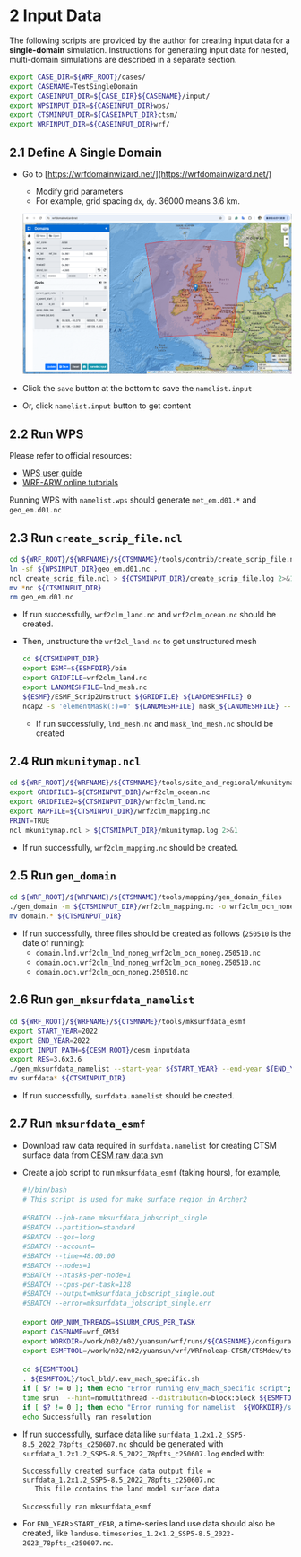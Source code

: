 # 2 Input Data

The following scripts are provided by the author for creating input data for a **single-domain** simulation. Instructions for generating input data for nested, multi-domain simulations are described in a separate section.

```bash
export CASE_DIR=${WRF_ROOT}/cases/
export CASENAME=TestSingleDomain
export CASEINPUT_DIR=${CASE_DIR}${CASENAME}/input/
export WPSINPUT_DIR=${CASEINPUT_DIR}wps/
export CTSMINPUT_DIR=${CASEINPUT_DIR}ctsm/
export WRFINPUT_DIR=${CASEINPUT_DIR}wrf/
```



## 2.1 Define A Single Domain

- Go to [https://wrfdomainwizard.net/](https://wrfdomainwizard.net/)

  - Modify grid parameters
  - For example, grid spacing `dx`, `dy`. 36000 means 3.6 km. 

  ![single_domain](images/single_domain.png)

- Click the `save` button at the bottom to save the `namelist.input` 
- Or, click `namelist.input` button to get content

## 2.2 Run WPS

Please refer to official resources:

- [WPS user guide](https://www2.mmm.ucar.edu/wrf/users/wrf_users_guide/build/html/wps.html)
- [WRF-ARW online tutorials](https://www2.mmm.ucar.edu/wrf/OnLineTutorial/)

Running WPS with `namelist.wps` should generate `met_em.d01.*` and `geo_em.d01.nc`

## 2.3 Run `create_scrip_file.ncl`

```bash
cd ${WRF_ROOT}/${WRFNAME}/${CTSMNAME}/tools/contrib/create_scrip_file.ncl/
ln -sf ${WPSINPUT_DIR}geo_em.d01.nc .
ncl create_scrip_file.ncl > ${CTSMINPUT_DIR}/create_scrip_file.log 2>&1
mv *nc ${CTSMINPUT_DIR}
rm geo_em.d01.nc
```

- If run successfully, `wrf2clm_land.nc` and `wrf2clm_ocean.nc` should be created.

- Then, unstructure the `wrf2cl_land.nc` to get unstructured mesh

  ```bash
  cd ${CTSMINPUT_DIR}
  export ESMF=${ESMFDIR}/bin
  export GRIDFILE=wrf2clm_land.nc
  export LANDMESHFILE=lnd_mesh.nc
  ${ESMF}/ESMF_Scrip2Unstruct ${GRIDFILE} ${LANDMESHFILE} 0
  ncap2 -s 'elementMask(:)=0' ${LANDMESHFILE} mask_${LANDMESHFILE} --overwrite
  ```

  - If run successfully, `lnd_mesh.nc` and `mask_lnd_mesh.nc` should be created

## 2.4 Run `mkunitymap.ncl`

```bash
cd ${WRF_ROOT}/${WRFNAME}/${CTSMNAME}/tools/site_and_regional/mkunitymap.ncl/
export GRIDFILE1=${CTSMINPUT_DIR}/wrf2clm_ocean.nc
export GRIDFILE2=${CTSMINPUT_DIR}/wrf2clm_land.nc
export MAPFILE=${CTSMINPUT_DIR}/wrf2clm_mapping.nc
PRINT=TRUE
ncl mkunitymap.ncl > ${CTSMINPUT_DIR}/mkunitymap.log 2>&1
```

- If run successfully, `wrf2clm_mapping.nc` should be created.

## 2.5 Run `gen_domain`

```bash
cd ${WRF_ROOT}/${WRFNAME}/${CTSMNAME}/tools/mapping/gen_domain_files
./gen_domain -m ${CTSMINPUT_DIR}/wrf2clm_mapping.nc -o wrf2clm_ocn_noneg -l wrf2clm_lnd_noneg > ${runs_ctsm}/gen_domain.log 2>&1
mv domain.* ${CTSMINPUT_DIR}
```

- If run successfully, three files should be created as follows (`250510` is the date of running):
  - `domain.lnd.wrf2clm_lnd_noneg_wrf2clm_ocn_noneg.250510.nc`
  - `domain.ocn.wrf2clm_lnd_noneg_wrf2clm_ocn_noneg.250510.nc`
  - `domain.ocn.wrf2clm_ocn_noneg.250510.nc`

## 2.6 Run `gen_mksurfdata_namelist`

```bash
cd ${WRF_ROOT}/${WRFNAME}/${CTSMNAME}/tools/mksurfdata_esmf
export START_YEAR=2022
export END_YEAR=2022
export INPUT_PATH=${CESM_ROOT}/cesm_inputdata
export RES=3.6x3.6
./gen_mksurfdata_namelist --start-year ${START_YEAR} --end-year ${END_YEAR} --res ${RES} --model-mesh ${runs_ctsm}/${LANDMESHFILE} --rawdata-dir ${INPUT_PATH} --model-mesh-nx 60 --model-mesh-ny 81 > gen_mksurfdata_namelist.log 2>&1
mv surfdata* ${CTSMINPUT_DIR}
```

- If run successfully, `surfdata.namelist` should be created.

## 2.7 Run `mksurfdata_esmf`

- Download raw data required in `surfdata.namelist` for creating CTSM surface data from [CESM raw data svn](https://svn-ccsm-inputdata.cgd.ucar.edu/trunk/inputdata/lnd/clm2/rawdata/)

- Create a job script to run `mksurfdata_esmf` (taking hours), for example, 

  ```bash
  #!/bin/bash
  # This script is used for make surface region in Archer2
  
  #SBATCH --job-name mksurfdata_jobscript_single
  #SBATCH --partition=standard
  #SBATCH --qos=long
  #SBATCH --account=
  #SBATCH --time=48:00:00
  #SBATCH --nodes=1
  #SBATCH --ntasks-per-node=1
  #SBATCH --cpus-per-task=128
  #SBATCH --output=mksurfdata_jobscript_single.out
  #SBATCH --error=mksurfdata_jobscript_single.err
  
  export OMP_NUM_THREADS=$SLURM_CPUS_PER_TASK
  export CASENAME=wrf_GM3d
  export WORKDIR=/work/n02/n02/yuansun/wrf/runs/${CASENAME}/configuration/CTSM
  export ESMFTOOL=/work/n02/n02/yuansun/wrf/WRFnoleap-CTSM/CTSMdev/tools/mksurfdata_esmf
  
  cd ${ESMFTOOL}
  . ${ESMFTOOL}/tool_bld/.env_mach_specific.sh
  if [ $? != 0 ]; then echo "Error running env_mach_specific script"; exit -4; fi 
  time srun  --hint=nomultithread --distribution=block:block ${ESMFTOOL}/tool_bld/mksurfdata < ${WORKDIR}/surfdata.namelist 
  if [ $? != 0 ]; then echo "Error running for namelist  ${WORKDIR}/surfdata.namelist"; exit -4; fi 
  echo Successfully ran resolution
  ```

- If run successfully, surface data like `surfdata_1.2x1.2_SSP5-8.5_2022_78pfts_c250607.nc` should be generated with `surfdata_1.2x1.2_SSP5-8.5_2022_78pfts_c250607.log` ended with:

  ```
  Successfully created surface data output file = surfdata_1.2x1.2_SSP5-8.5_2022_78pfts_c250607.nc
     This file contains the land model surface data
  
  Successfully ran mksurfdata_esmf
  ```

- For `END_YEAR`>`START_YEAR`, a time-series land use data should also be created, like `landuse.timeseries_1.2x1.2_SSP5-8.5_2022-2023_78pfts_c250607.nc`.

